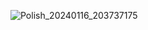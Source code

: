![Polish_20240116_203737175](https://github.com/Mr-Banana-2045/Console-Java/assets/109140672/f71d7353-1c36-42b0-983e-51c4c0e4cb06)
